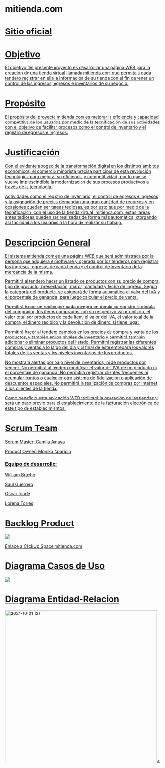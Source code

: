 
# mitienda.com
# <a href="https://tiendatic8.herokuapp.com/">Sitio oficial
  
<h1> Objetivo</h1>
<p>El objetivo del presente proyecto es desarrollar una página WEB para la creación de una tienda virtual llamada mitienda.com que permita a cada tendero registrar en ella la información de su tienda con el fin de tener un control de los ingresos, egresos e inventarios de su negocio.<p>

# Propósito
El propósito del proyecto mitienda.com es mejorar la eficiencia y capacidad competitiva de los usuarios por medio de la tecnificación de sus actividades con el objetivo de facilitar procesos como el control de inventario y el registro de egresos e ingresos.

# Justificación
<p>Con el evidente apogeo de la transformación digital en los distintos ámbitos económicos, el comercio minorista precisa participar de esta revolución tecnológica para mejorar su eficiencia y competitividad, por lo que se vuelve imprescindible la modernización de sus procesos productivos a través de la tecnología.

Actividades como el registro de inventario, el control de egresos e ingresos y la asignación de precios demandan una gran cantidad de recursos y en ocasiones pueden ser tareas tediosas, es por esto que por medio de la tecnificación, con el uso de la tienda virtual, mitienda.com, estas tareas antes tediosas pueden ser realizadas de forma más automática, otorgando así facilidad a los usuarios a la hora de realizar su trabajo.</p>

# Descripción General
El sistema mitienda.com es una página WEB que será administrada por la persona que adquiera el Software y operada por los tenderos para registrar los ingresos, egresos de cada tienda y el control de inventario de la mercancía de la misma.

Permitirá al tendero hacer un listado de productos con su precio de compra, tipo de producto,  presentación, marca, cantidad y fecha de ingreso. Según la categoría del producto, se asignará de forma automática el valor del IVA y el porcentaje de ganancia, para luego calcular el precio de venta. 

Permitirá hacer un recibo por cada compra en donde se registre la cédula del comprador, los items comprados con su respectivo valor unitario, el valor total por productos de cada ítem, el valor del IVA, el valor total de la compra, el dinero recibido y la devolución de dinero, si tiene lugar.  

Permitirá hacer al tendero cambios en los precios de compra y venta de los productos, y también en los niveles de inventario y permitirá también adicionar o eliminar productos del listado. Permitirá registrar las diferentes compras y ventas a lo largo del día y al final de éste entregará los valores totales de las ventas y los niveles inventarios de los productos. 

No mostrará alertas por bajo nivel de inventarios, ni de productos por vencer. No permitirá al tendero modificar el valor del IVA de un producto ni el porcentaje de ganancia. No permitirá registrar clientes frecuentes ni acumular puntos o cualquier otro sistema de fidelización o aplicación de descuentos especiales. No permitirá la realización de compras por internet a los clientes de la tienda.

Como beneficio esta aplicación WEB facilitará la operación de las tiendas y será un paso previo para el establecimiento de la facturación electrónica de este tipo de establecimientos.


# Scrum Team
<p><a href="https://github.com/CmilAmaya8">Scrum Master: Camila Amaya</p>
<p><a href="https://github.com/MonikaAparicio">Product Owner: Monika Aparicio</p>
  
<h3>Equipo de desarrollo:</h3>
<p><a href="https://github.com/wbracho09">William Bracho</p>
<p><a href="https://github.com/Saul-Guerrero">Saul Guerrero</p>
<p><a href="https://github.com/Osksantos2406">Oscar Iriarte</p>
<p><a href="https://github.com/HLorenTo8">Lorena Torres</p>
<h1> Backlog Product</h1>
<img src="https://user-images.githubusercontent.com/90462863/134533590-187d5691-5c74-498a-9e57-25260cbd216f.png">
<p><a href="https://sharing.clickup.com/l/h/6-25109522-1/aea0eaa0fa0e738"> Enlace a ClickUp Space mitienda.com</p>
  
<h1> Diagrama Casos de Uso</h1>
<img src="https://user-images.githubusercontent.com/90462863/134532117-268ad238-8c87-40c1-bd33-dcf9f36528b2.png">

<h1> Diagrama Entidad-Relacion</h1>
<img width="494" alt="2021-10-01 (2)" src="https://user-images.githubusercontent.com/90462863/136126796-fa9c6f19-311d-403e-974e-885e6201e5bc.png">>
